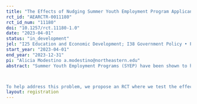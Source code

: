 ```yaml
---
title: "The Effects of Nudging Summer Youth Employment Program Applicants to Apply to More Jobs"
rct_id: "AEARCTR-0011180"
rct_id_num: "11180"
doi: "10.1257/rct.11180-1.0"
date: "2023-04-01"
status: "in_development"
jel: "I25 Education and Economic Development; I38 Government Policy • Provision and Effects of Welfare Programs; J24 Human Capital • Skills • Occupational Choice • Labor Productivity; J08 Labor Economics Policies; C93 Field Experiments"
start_year: "2023-04-01"
end_year: "2023-12-31"
pi: "Alicia Modestino a.modestino@northeastern.edu"
abstract: "Summer Youth Employment Programs (SYEP) have been shown to have significant impacts on youth outcomes such as reducing violent crime, increasing high school graduation, and boosting subsequent employment and wages. Much of this research is based on lotteries from oversubscribed programs. However, many cities find that it is not feasible to allocate youth to jobs using simple random assignment due to heterogeneous preferences from employers and youth participants. This is because the matching process is more complex so that the program needs to balance both youth and employer interests to ensure participation. Even when random assignment is used, two issues arise that may lead to inequitable outcomes. First some SYEPs conduct random assignment at the employer level as opposed to the program level and our prior research shows that this can harm BIPOC applicants when the distribution of applications to position is imbalanced by race. In addition, this racial inequity may be exacerbated if there is an imbalance between the number of applicants and the number of openings across employers (e.g., some jobs are over- versus under-subscribed), such that youth and/or employers may not get their first choice. Our prior research documents that in the extreme, where over half of youth apply to only one job, this labor market mismatch across applicants and jobs means that no match can be made for a significant fraction of youth. 

To help address this problem, we propose an RCT where we test the effectiveness of an informational treatment to improve job application behavior among youth by giving them salient information about the successful applicants and helping them to reflect about their job search. Each week, we will randomize youth who have applied to less than three positions into a treatment and a control group, stratified by availability of text and parent email. The treatment group will receive an email and/or text message nudging them to apply to more jobs along with salient information about the success rate of applicants from the prior year. The control group will not receive any nudging communication. If the sample size is sufficient, we will further subdivide the treatment group with one arm receiving a subsequent 'reflection' treatment in the form of an optional Qualtrics survey to help youth identify which job positions meet their specified criteria from the remaining positions which are still seeking job candidates."
layout: registration
---
```


